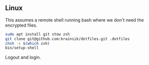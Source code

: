 ## Linux

This assumes a remote shell running bash where we don't need the encrypted files.

```sh
sudo apt install git stow zsh
git clone git@github.com:brainsik/dotfiles.git .dotfiles
chsh -s $(which zsh)
bin/setup-shell
```

Logout and login.

